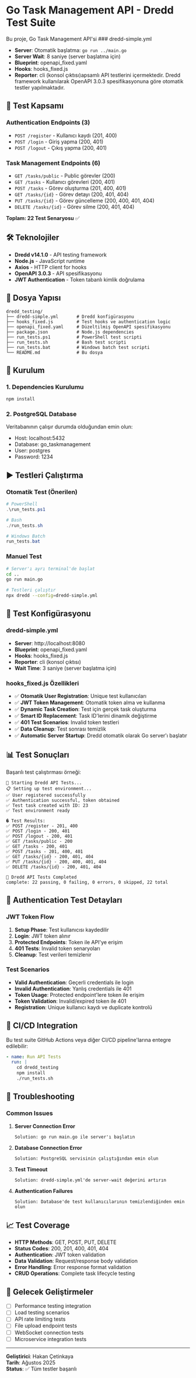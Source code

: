 # Go Task Management API - Dredd Test Suite

Bu proje, Go Task Management API'si ### dredd-simple.yml
- **Server**: Otomatik başlatma: `go run ../main.go`
- **Server Wait**: 8 saniye (server başlatma için)
- **Blueprint**: openapi_fixed.yaml
- **Hooks**: hooks_fixed.js
- **Reporter**: cli (konsol çıktısı)apsamlı API testlerini içermektedir. Dredd framework kullanılarak OpenAPI 3.0.3 spesifikasyonuna göre otomatik testler yapılmaktadır.

## 🎯 Test Kapsamı

### Authentication Endpoints (3)
- `POST /register` - Kullanıcı kaydı (201, 400)
- `POST /login` - Giriş yapma (200, 401) 
- `POST /logout` - Çıkış yapma (200, 401)

### Task Management Endpoints (6)
- `GET /tasks/public` - Public görevler (200)
- `GET /tasks` - Kullanıcı görevleri (200, 401)
- `POST /tasks` - Görev oluşturma (201, 400, 401)
- `GET /tasks/{id}` - Görev detayı (200, 401, 404)
- `PUT /tasks/{id}` - Görev güncelleme (200, 400, 401, 404)
- `DELETE /tasks/{id}` - Görev silme (200, 401, 404)

**Toplam: 22 Test Senaryosu** ✅

## 🛠️ Teknolojiler

- **Dredd v14.1.0** - API testing framework
- **Node.js** - JavaScript runtime
- **Axios** - HTTP client for hooks
- **OpenAPI 3.0.3** - API spesifikasyonu
- **JWT Authentication** - Token tabanlı kimlik doğrulama

## 📁 Dosya Yapısı

```
dredd_testing/
├── dredd-simple.yml       # Dredd konfigürasyonu
├── hooks_fixed.js         # Test hooks ve authentication logic
├── openapi_fixed.yaml     # Düzeltilmiş OpenAPI spesifikasyonu
├── package.json           # Node.js dependencies
├── run_tests.ps1          # PowerShell test scripti
├── run_tests.sh           # Bash test scripti
├── run_tests.bat          # Windows batch test scripti
└── README.md              # Bu dosya
```

## 🚀 Kurulum

### 1. Dependencies Kurulumu
```bash
npm install
```

### 2. PostgreSQL Database
Veritabanının çalışır durumda olduğundan emin olun:
- Host: localhost:5432
- Database: go_taskmanagement
- User: postgres
- Password: 1234

## ▶️ Testleri Çalıştırma

### Otomatik Test (Önerilen)
```powershell
# PowerShell
.\run_tests.ps1

# Bash
./run_tests.sh

# Windows Batch
run_tests.bat
```

### Manuel Test
```bash
# Server'ı ayrı terminal'de başlat
cd ..
go run main.go

# Testleri çalıştır
npx dredd --config=dredd-simple.yml
```

## 🔧 Test Konfigürasyonu

### dredd-simple.yml
- **Server**: http://localhost:8080 
- **Blueprint**: openapi_fixed.yaml
- **Hooks**: hooks_fixed.js
- **Reporter**: cli (konsol çıktısı)
- **Wait Time**: 3 saniye (server başlatma için)

### hooks_fixed.js Özellikleri
- ✅ **Otomatik User Registration**: Unique test kullanıcıları
- ✅ **JWT Token Management**: Otomatik token alma ve kullanma
- ✅ **Dynamic Task Creation**: Test için gerçek task oluşturma
- ✅ **Smart ID Replacement**: Task ID'lerini dinamik değiştirme
- ✅ **401 Test Scenarios**: Invalid token testleri
- ✅ **Data Cleanup**: Test sonrası temizlik
- ✅ **Automatic Server Startup**: Dredd otomatik olarak Go server'ı başlatır

## 📊 Test Sonuçları

Başarılı test çalıştırması örneği:
```
🚀 Starting Dredd API Tests...
📋 Setting up test environment...
✅ User registered successfully
✅ Authentication successful, token obtained
✅ Test task created with ID: 23
✅ Test environment ready

� Test Results:
✅ POST /register - 201, 400
✅ POST /login - 200, 401  
✅ POST /logout - 200, 401
✅ GET /tasks/public - 200
✅ GET /tasks - 200, 401
✅ POST /tasks - 201, 400, 401
✅ GET /tasks/{id} - 200, 401, 404
✅ PUT /tasks/{id} - 200, 400, 401, 404
✅ DELETE /tasks/{id} - 200, 401, 404

🏁 Dredd API Tests Completed
complete: 22 passing, 0 failing, 0 errors, 0 skipped, 22 total
```

## 🔐 Authentication Test Detayları

### JWT Token Flow
1. **Setup Phase**: Test kullanıcısı kaydedilir
2. **Login**: JWT token alınır
3. **Protected Endpoints**: Token ile API'ye erişim
4. **401 Tests**: Invalid token senaryoları
5. **Cleanup**: Test verileri temizlenir

### Test Scenarios
- **Valid Authentication**: Geçerli credentials ile login
- **Invalid Authentication**: Yanlış credentials ile 401
- **Token Usage**: Protected endpoint'lere token ile erişim
- **Token Validation**: Invalid/expired token ile 401
- **Registration**: Unique kullanıcı kaydı ve duplicate kontrolü

## 🔄 CI/CD Integration

Bu test suite GitHub Actions veya diğer CI/CD pipeline'larına entegre edilebilir:

```yaml
- name: Run API Tests
  run: |
    cd dredd_testing
    npm install
    ./run_tests.sh
```

## 🐛 Troubleshooting

### Common Issues

1. **Server Connection Error**
   ```
   Solution: go run main.go ile server'ı başlatın
   ```

2. **Database Connection Error**
   ```
   Solution: PostgreSQL servisinin çalıştığından emin olun
   ```

3. **Test Timeout**
   ```
   Solution: dredd-simple.yml'de server-wait değerini artırın
   ```

4. **Authentication Failures**
   ```
   Solution: Database'de test kullanıcılarının temizlendiğinden emin olun
   ```

## 📈 Test Coverage

- **HTTP Methods**: GET, POST, PUT, DELETE
- **Status Codes**: 200, 201, 400, 401, 404
- **Authentication**: JWT token validation
- **Data Validation**: Request/response body validation
- **Error Handling**: Error response format validation
- **CRUD Operations**: Complete task lifecycle testing

## 🔮 Gelecek Geliştirmeler

- [ ] Performance testing integration
- [ ] Load testing scenarios
- [ ] API rate limiting tests
- [ ] File upload endpoint tests
- [ ] WebSocket connection tests
- [ ] Microservice integration tests

---

**Geliştirici**: Hakan Çetinkaya  
**Tarih**: Ağustos 2025  
**Status**: ✅ Tüm testler başarılı
